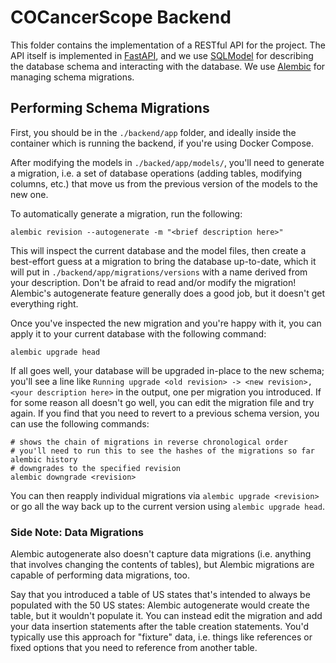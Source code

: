 # COCancerScope Backend

This folder contains the implementation of a RESTful API for the project. The
API itself is implemented in [FastAPI](https://fastapi.tiangolo.com/), and we
use [SQLModel](https://sqlmodel.tiangolo.com/) for describing the database
schema and interacting with the database. We use
[Alembic](https://alembic.sqlalchemy.org/en/latest/) for managing schema
migrations.

## Performing Schema Migrations

First, you should be in the `./backend/app` folder, and ideally inside the
container which is running the backend, if you're using Docker Compose.

After modifying the  models in `./backed/app/models/`, you'll need to generate a
migration, i.e. a set of database operations (adding tables, modifying columns,
etc.) that move us from the previous version of the models to the new one.

To automatically generate a migration, run the following:

```shell
alembic revision --autogenerate -m "<brief description here>"
```

This will inspect the current database and the model files, then create a
best-effort guess at a migration to bring the database up-to-date, which it will
put in `./backend/app/migrations/versions` with a name derived from your
description. Don't be afraid to read and/or modify the migration! Alembic's
autogenerate feature generally does a good job, but it doesn't get everything
right.

Once you've inspected the new migration and you're happy with it, you can apply
it to your current database with the following command:

```shell
alembic upgrade head
```

If all goes well, your database will be upgraded in-place to the new schema;
you'll see a line like `Running upgrade <old revision> -> <new revision>, <your
description here>` in the output, one per migration you introduced. If for some
reason all doesn't go well, you can edit the migration file and try again. If
you find that you need to revert to a previous schema version, you can use the
following commands:

```shell
# shows the chain of migrations in reverse chronological order
# you'll need to run this to see the hashes of the migrations so far
alembic history
# downgrades to the specified revision
alembic downgrade <revision>
```

You can then reapply individual migrations via `alembic upgrade <revision>` or
go all the way back up to the current version using `alembic upgrade head`.

### Side Note: Data Migrations

Alembic autogenerate also doesn't capture data migrations (i.e. anything that
involves changing the contents of tables), but Alembic migrations are capable of
performing data migrations, too.

Say that you introduced a table of US states that's intended to always be
populated with the 50 US states: Alembic autogenerate would create the table,
but it wouldn't populate it. You can instead edit the migration and add your
data insertion statements after the table creation statements.  You'd typically
use this approach for "fixture" data, i.e. things like references or fixed
options that you need to reference from another table.
